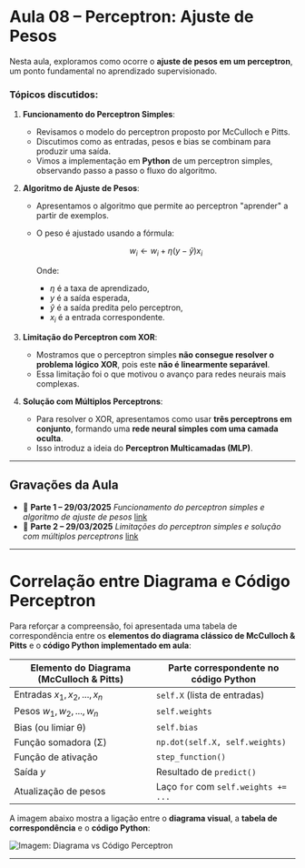 # Aula 08 – Perceptron: Ajuste de Pesos

Nesta aula, exploramos como ocorre o **ajuste de pesos em um perceptron**, um ponto fundamental no aprendizado supervisionado.

### Tópicos discutidos:

1. **Funcionamento do Perceptron Simples**:

   * Revisamos o modelo do perceptron proposto por McCulloch e Pitts.
   * Discutimos como as entradas, pesos e bias se combinam para produzir uma saída.
   * Vimos a implementação em **Python** de um perceptron simples, observando passo a passo o fluxo do algoritmo.

2. **Algoritmo de Ajuste de Pesos**:

   * Apresentamos o algoritmo que permite ao perceptron "aprender" a partir de exemplos.
   * O peso é ajustado usando a fórmula:

     $$
     w_i \leftarrow w_i + \eta (y - \hat{y}) x_i
     $$

     Onde:

     * $\eta$ é a taxa de aprendizado,
     * $y$ é a saída esperada,
     * $\hat{y}$ é a saída predita pelo perceptron,
     * $x_i$ é a entrada correspondente.

3. **Limitação do Perceptron com XOR**:

   * Mostramos que o perceptron simples **não consegue resolver o problema lógico XOR**, pois este **não é linearmente separável**.
   * Essa limitação foi o que motivou o avanço para redes neurais mais complexas.

4. **Solução com Múltiplos Perceptrons**:

   * Para resolver o XOR, apresentamos como usar **três perceptrons em conjunto**, formando uma **rede neural simples com uma camada oculta**.
   * Isso introduz a ideia do **Perceptron Multicamadas (MLP)**.

---

## Gravações da Aula

* 🔹 **Parte 1 – 29/03/2025**
  *Funcionamento do perceptron simples e algoritmo de ajuste de pesos*
  [link](https://drive.google.com/file/d/1746w8xr2ks3IGrrjuFDXdgf-9z-dDYOd/view)
* 🔹 **Parte 2 – 29/03/2025**
  *Limitações do perceptron simples e solução com múltiplos perceptrons*
  [link](https://drive.google.com/file/d/1gpl3CeYzil0fXICMNlUJ0dmfE_IVAhvV/view)

---

# Correlação entre Diagrama e Código Perceptron

Para reforçar a compreensão, foi apresentada uma tabela de correspondência entre os **elementos do diagrama clássico de McCulloch & Pitts** e o **código Python implementado em aula**:

| Elemento do Diagrama (McCulloch & Pitts) | Parte correspondente no código Python |
| ---------------------------------------- | ------------------------------------- |
| Entradas $x_1, x_2, ..., x_n$            | `self.X` (lista de entradas)          |
| Pesos $w_1, w_2, ..., w_n$               | `self.weights`                        |
| Bias (ou limiar θ)                       | `self.bias`                           |
| Função somadora (Σ)                      | `np.dot(self.X, self.weights)`        |
| Função de ativação                       | `step_function()`                     |
| Saída $y$                                | Resultado de `predict()`              |
| Atualização de pesos                     | Laço `for` com `self.weights += ...`  |

A imagem abaixo mostra a ligação entre o **diagrama visual**, a **tabela de correspondência** e o **código Python**:

![Imagem: Diagrama vs Código Perceptron](attachment:/mnt/data/f8cc312b-c784-4ea1-8a69-146bbb950b25.png)

---

